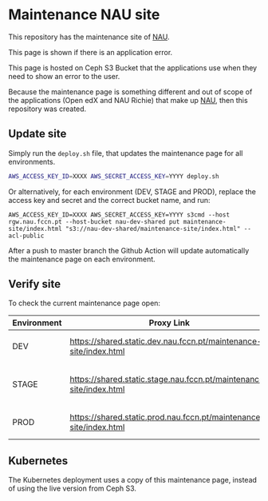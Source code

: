 # Maintenance NAU site
This repository has the maintenance site of [NAU](https://nau.edu.pt).

This page is shown if there is an application error.

This page is hosted on Ceph S3 Bucket that the applications use when they need to show an error to the user.

Because the maintenance page is something different and out of scope of the applications (Open edX and NAU Richie) that make up [NAU](https://nau.edu.pt), then this repository was created.

## Update site

Simply run the `deploy.sh` file, that updates the maintenance page for all environments.
```bash
AWS_ACCESS_KEY_ID=XXXX AWS_SECRET_ACCESS_KEY=YYYY deploy.sh
```

Or alternatively, for each environment (DEV, STAGE and PROD), replace the access key and secret and the correct bucket name, and run:
```
AWS_ACCESS_KEY_ID=XXXX AWS_SECRET_ACCESS_KEY=YYYY s3cmd --host rgw.nau.fccn.pt --host-bucket nau-dev-shared put maintenance-site/index.html "s3://nau-dev-shared/maintenance-site/index.html" --acl-public
```

After a push to master branch the Github Action will update automatically the maintenance page on each environment.

## Verify site
To check the current maintenance page open:

| Environment | Proxy Link | Bucket Link | 
| ----------- | ---------- | ------------------ |
| DEV         |  https://shared.static.dev.nau.fccn.pt/maintenance-site/index.html | https://rgw.nau.fccn.pt/nau-dev-shared/maintenance-site/index.html |
| STAGE       |  https://shared.static.stage.nau.fccn.pt/maintenance-site/index.html | https://rgw.nau.fccn.pt/nau-stage-shared/maintenance-site/index.html |
| PROD        |  https://shared.static.prod.nau.fccn.pt/maintenance-site/index.html | https://rgw.nau.fccn.pt/nau-prod-shared/maintenance-site/index.html |


## Kubernetes

The Kubernetes deployment uses a copy of this maintenance page, instead of using the live version from Ceph S3.
